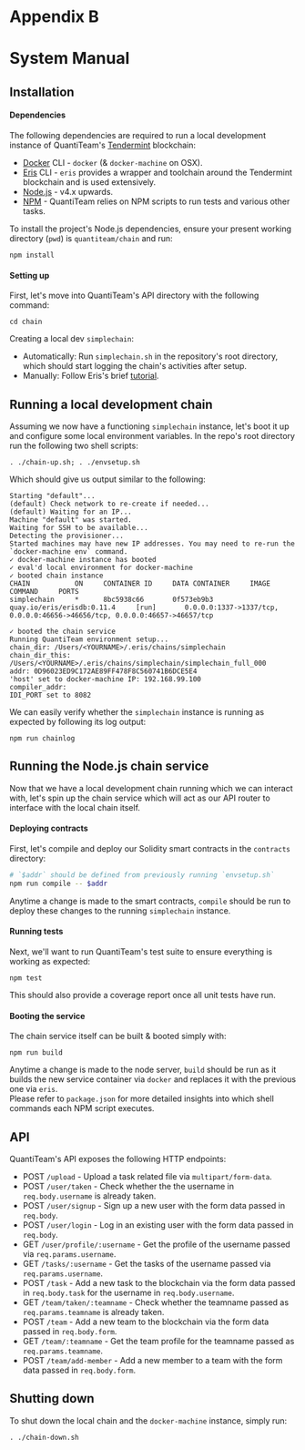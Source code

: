 # Appendix B
# System Manual

## Installation
#### Dependencies
The following dependencies are required to run a local development instance of QuantiTeam's [Tendermint](https://github.com/tendermint/tendermint) blockchain:
- [Docker](https://www.docker.com/) CLI - `docker` (& `docker-machine` on OSX).  
- [Eris](https://erisindustries.com/) CLI - `eris` provides a wrapper and toolchain around the Tendermint blockchain and is used extensively.  
- [Node.js](https://nodejs.org/en/) - v4.x upwards.  
- [NPM](https://www.npmjs.com/) - QuantiTeam relies on NPM scripts to run tests and various other tasks.  

To install the project's Node.js dependencies, ensure your present working directory (`pwd`) is `quantiteam/chain` and run:
```
npm install
```

#### Setting up
First, let's move into QuantiTeam's API directory with the following command:
```
cd chain
```

Creating a local dev `simplechain`:  
- Automatically: Run `simplechain.sh` in the repository's root directory, which should start logging the chain's activities after setup.  
- Manually: Follow Eris's brief [tutorial](https://docs.erisindustries.com/tutorials/chain-making/).  


## Running a local development chain
Assuming we now have a functioning `simplechain` instance, let's boot it up and configure some local environment variables. In the repo's root directory run the following two shell scripts:
```
. ./chain-up.sh; . ./envsetup.sh
```

Which should give us output similar to the following:
```
Starting "default"...
(default) Check network to re-create if needed...
(default) Waiting for an IP...
Machine "default" was started.
Waiting for SSH to be available...
Detecting the provisioner...
Started machines may have new IP addresses. You may need to re-run the `docker-machine env` command.
✓ docker-machine instance has booted
✓ eval'd local environment for docker-machine
✓ booted chain instance
CHAIN           ON     CONTAINER ID     DATA CONTAINER     IMAGE                          COMMAND     PORTS
simplechain     *      8bc5938c66       0f573eb9b3         quay.io/eris/erisdb:0.11.4     [run]       0.0.0.0:1337->1337/tcp, 0.0.0.0:46656->46656/tcp, 0.0.0.0:46657->46657/tcp

✓ booted the chain service
Running QuantiTeam environment setup...
chain_dir: /Users/<YOURNAME>/.eris/chains/simplechain
chain_dir_this: /Users/<YOURNAME>/.eris/chains/simplechain/simplechain_full_000
addr: 0D96023ED9C172AE89FF478F8C560741B6DCE5E4
'host' set to docker-machine IP: 192.168.99.100
compiler_addr:
IDI_PORT set to 8082
```

We can easily verify whether the `simplechain` instance is running as expected by following its log output:
```
npm run chainlog
```


## Running the Node.js chain service
Now that we have a local development chain running which we can interact with, let's spin up the chain service which will act as our API router to interface with the local chain itself.

#### Deploying contracts
First, let's compile and deploy our Solidity smart contracts in the `contracts` directory:
```bash
# `$addr` should be defined from previously running `envsetup.sh`
npm run compile -- $addr
```
Anytime a change is made to the smart contracts, `compile` should be run to deploy these changes to the running `simplechain` instance.

#### Running tests
Next, we'll want to run QuantiTeam's test suite to ensure everything is working as expected:
```
npm test
```
This should also provide a coverage report once all unit tests have run.

#### Booting the service
The chain service itself can be built & booted simply with:
```
npm run build
```
Anytime a change is made to the node server, `build` should be run as it builds the new service container via `docker` and replaces it with the previous one via `eris`.  
Please refer to `package.json` for more detailed insights into which shell commands each NPM script executes.


## API
QuantiTeam's API exposes the following HTTP endpoints:
- POST `/upload` - Upload a task related file via `multipart/form-data`.  
- POST `/user/taken` - Check whether the the username in `req.body.username` is already taken.  
- POST `/user/signup` - Sign up a new user with the form data passed in `req.body`.  
- POST `/user/login` - Log in an existing user with the form data passed in `req.body`.  
- GET `/user/profile/:username` - Get the profile of the username passed via `req.params.username`.  
- GET `/tasks/:username` - Get the tasks of the username passed via `req.params.username`.  
- POST `/task` - Add a new task to the blockchain via the form data passed in `req.body.task` for the username in `req.body.username`.  
- GET `/team/taken/:teamname` - Check whether the teamname passed as `req.params.teamname` is already taken.  
- POST `/team` - Add a new team to the blockchain via the form data passed in `req.body.form`.  
- GET `/team/:teamname` - Get the team profile for the teamname passed as `req.params.teamname`.  
- POST `/team/add-member` - Add a new member to a team with the form data passed in `req.body.form`.  


## Shutting down
To shut down the local chain and the `docker-machine` instance, simply run:
```
. ./chain-down.sh
```
